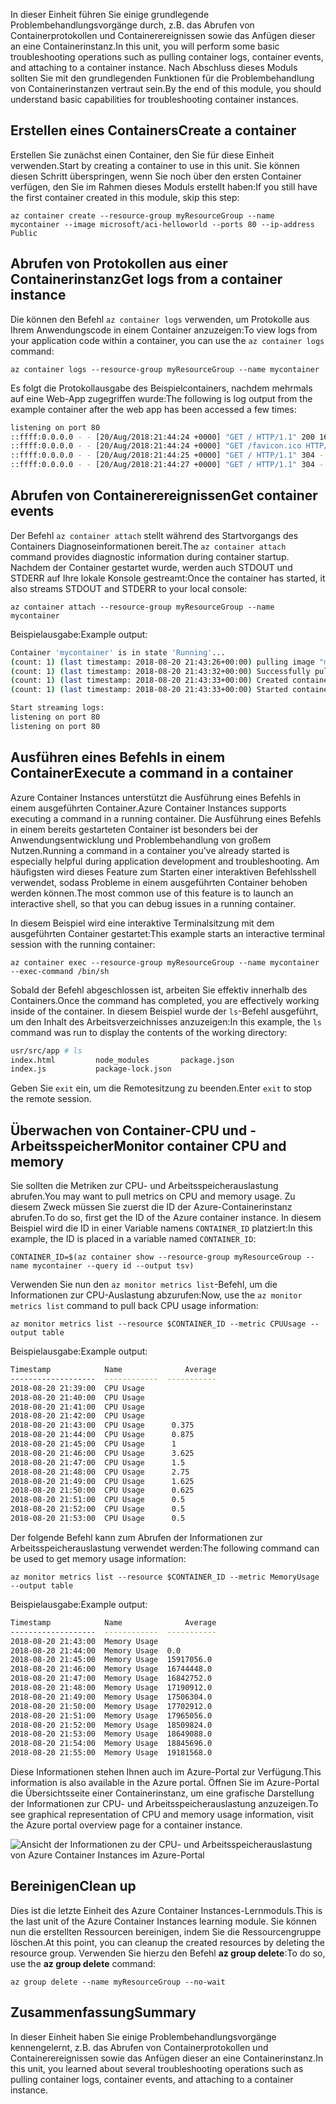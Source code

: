 <span data-ttu-id="42a93-101">In dieser Einheit führen Sie einige grundlegende Problembehandlungsvorgänge durch, z.B. das Abrufen von Containerprotokollen und Containerereignissen sowie das Anfügen dieser an eine Containerinstanz.</span><span class="sxs-lookup"><span data-stu-id="42a93-101">In this unit, you will perform some basic troubleshooting operations such as pulling container logs, container events, and attaching to a container instance.</span></span> <span data-ttu-id="42a93-102">Nach Abschluss dieses Moduls sollten Sie mit den grundlegenden Funktionen für die Problembehandlung von Containerinstanzen vertraut sein.</span><span class="sxs-lookup"><span data-stu-id="42a93-102">By the end of this module, you should understand basic capabilities for troubleshooting container instances.</span></span>

## <a name="create-a-container"></a><span data-ttu-id="42a93-103">Erstellen eines Containers</span><span class="sxs-lookup"><span data-stu-id="42a93-103">Create a container</span></span>

<span data-ttu-id="42a93-104">Erstellen Sie zunächst einen Container, den Sie für diese Einheit verwenden.</span><span class="sxs-lookup"><span data-stu-id="42a93-104">Start by creating a container to use in this unit.</span></span> <span data-ttu-id="42a93-105">Sie können diesen Schritt überspringen, wenn Sie noch über den ersten Container verfügen, den Sie im Rahmen dieses Moduls erstellt haben:</span><span class="sxs-lookup"><span data-stu-id="42a93-105">If you still have the first container created in this module, skip this step:</span></span>

```azurecli
az container create --resource-group myResourceGroup --name mycontainer --image microsoft/aci-helloworld --ports 80 --ip-address Public
```

## <a name="get-logs-from-a-container-instance"></a><span data-ttu-id="42a93-106">Abrufen von Protokollen aus einer Containerinstanz</span><span class="sxs-lookup"><span data-stu-id="42a93-106">Get logs from a container instance</span></span>

<span data-ttu-id="42a93-107">Die können den Befehl `az container logs` verwenden, um Protokolle aus Ihrem Anwendungscode in einem Container anzuzeigen:</span><span class="sxs-lookup"><span data-stu-id="42a93-107">To view logs from your application code within a container, you can use the `az container logs` command:</span></span>

```azazurecli
az container logs --resource-group myResourceGroup --name mycontainer
```

<span data-ttu-id="42a93-108">Es folgt die Protokollausgabe des Beispielcontainers, nachdem mehrmals auf eine Web-App zugegriffen wurde:</span><span class="sxs-lookup"><span data-stu-id="42a93-108">The following is log output from the example container after the web app has been accessed a few times:</span></span>

```bash
listening on port 80
::ffff:0.0.0.0 - - [20/Aug/2018:21:44:24 +0000] "GET / HTTP/1.1" 200 1663 "-" "Mozilla/5.0 (Macintosh; Intel Mac OS X 10_13_6) AppleWebKit/537.36 (KHTML, like Gecko) Chrome/68.0.3440.106 Safari/537.36"
::ffff:0.0.0.0 - - [20/Aug/2018:21:44:24 +0000] "GET /favicon.ico HTTP/1.1" 404 150 "http://23.101.136.193/" "Mozilla/5.0 (Macintosh; Intel Mac OS X 10_13_6) AppleWebKit/537.36 (KHTML, like Gecko) Chrome/68.0.3440.106 Safari/537.36"
::ffff:0.0.0.0 - - [20/Aug/2018:21:44:25 +0000] "GET / HTTP/1.1" 304 - "-" "Mozilla/5.0 (Macintosh; Intel Mac OS X 10_13_6) AppleWebKit/537.36 (KHTML, like Gecko) Chrome/68.0.3440.106 Safari/537.36"
::ffff:0.0.0.0 - - [20/Aug/2018:21:44:27 +0000] "GET / HTTP/1.1" 304 - "-" "Mozilla/5.0 (Macintosh; Intel Mac OS X 10_13_6) AppleWebKit/537.36 (KHTML, like Gecko) Chrome/68.0.3440.106 Safari/537.36"
```

## <a name="get-container-events"></a><span data-ttu-id="42a93-109">Abrufen von Containerereignissen</span><span class="sxs-lookup"><span data-stu-id="42a93-109">Get container events</span></span>

<span data-ttu-id="42a93-110">Der Befehl `az container attach` stellt während des Startvorgangs des Containers Diagnoseinformationen bereit.</span><span class="sxs-lookup"><span data-stu-id="42a93-110">The `az container attach` command provides diagnostic information during container startup.</span></span> <span data-ttu-id="42a93-111">Nachdem der Container gestartet wurde, werden auch STDOUT und STDERR auf Ihre lokale Konsole gestreamt:</span><span class="sxs-lookup"><span data-stu-id="42a93-111">Once the container has started, it also streams STDOUT and STDERR to your local console:</span></span>

```azazurecli
az container attach --resource-group myResourceGroup --name mycontainer
```

<span data-ttu-id="42a93-112">Beispielausgabe:</span><span class="sxs-lookup"><span data-stu-id="42a93-112">Example output:</span></span>


```bash
Container 'mycontainer' is in state 'Running'...
(count: 1) (last timestamp: 2018-08-20 21:43:26+00:00) pulling image "microsoft/aci-helloworld"
(count: 1) (last timestamp: 2018-08-20 21:43:32+00:00) Successfully pulled image "microsoft/aci-helloworld"
(count: 1) (last timestamp: 2018-08-20 21:43:33+00:00) Created container
(count: 1) (last timestamp: 2018-08-20 21:43:33+00:00) Started container

Start streaming logs:
listening on port 80
listening on port 80
```

## <a name="execute-a-command-in-a-container"></a><span data-ttu-id="42a93-113">Ausführen eines Befehls in einem Container</span><span class="sxs-lookup"><span data-stu-id="42a93-113">Execute a command in a container</span></span>

<span data-ttu-id="42a93-114">Azure Container Instances unterstützt die Ausführung eines Befehls in einem ausgeführten Container.</span><span class="sxs-lookup"><span data-stu-id="42a93-114">Azure Container Instances supports executing a command in a running container.</span></span> <span data-ttu-id="42a93-115">Die Ausführung eines Befehls in einem bereits gestarteten Container ist besonders bei der Anwendungsentwicklung und Problembehandlung von großem Nutzen.</span><span class="sxs-lookup"><span data-stu-id="42a93-115">Running a command in a container you've already started is especially helpful during application development and troubleshooting.</span></span> <span data-ttu-id="42a93-116">Am häufigsten wird dieses Feature zum Starten einer interaktiven Befehlsshell verwendet, sodass Probleme in einem ausgeführten Container behoben werden können.</span><span class="sxs-lookup"><span data-stu-id="42a93-116">The most common use of this feature is to launch an interactive shell, so that you can debug issues in a running container.</span></span>

<span data-ttu-id="42a93-117">In diesem Beispiel wird eine interaktive Terminalsitzung mit dem ausgeführten Container gestartet:</span><span class="sxs-lookup"><span data-stu-id="42a93-117">This example starts an interactive terminal session with the running container:</span></span>

```azurecli
az container exec --resource-group myResourceGroup --name mycontainer --exec-command /bin/sh
```

<span data-ttu-id="42a93-118">Sobald der Befehl abgeschlossen ist, arbeiten Sie effektiv innerhalb des Containers.</span><span class="sxs-lookup"><span data-stu-id="42a93-118">Once the command has completed, you are effectively working inside of the container.</span></span> <span data-ttu-id="42a93-119">In diesem Beispiel wurde der `ls`-Befehl ausgeführt, um den Inhalt des Arbeitsverzeichnisses anzuzeigen:</span><span class="sxs-lookup"><span data-stu-id="42a93-119">In this example, the `ls` command was run to display the contents of the working directory:</span></span>

```bash
usr/src/app # ls
index.html         node_modules       package.json
index.js           package-lock.json
```

<span data-ttu-id="42a93-120">Geben Sie `exit` ein, um die Remotesitzung zu beenden.</span><span class="sxs-lookup"><span data-stu-id="42a93-120">Enter `exit` to stop the remote session.</span></span>

## <a name="monitor-container-cpu-and-memory"></a><span data-ttu-id="42a93-121">Überwachen von Container-CPU und -Arbeitsspeicher</span><span class="sxs-lookup"><span data-stu-id="42a93-121">Monitor container CPU and memory</span></span>

<span data-ttu-id="42a93-122">Sie sollten die Metriken zur CPU- und Arbeitsspeicherauslastung abrufen.</span><span class="sxs-lookup"><span data-stu-id="42a93-122">You may want to pull metrics on CPU and memory usage.</span></span> <span data-ttu-id="42a93-123">Zu diesem Zweck müssen Sie zuerst die ID der Azure-Containerinstanz abrufen.</span><span class="sxs-lookup"><span data-stu-id="42a93-123">To do so, first get the ID of the Azure container instance.</span></span> <span data-ttu-id="42a93-124">In diesem Beispiel wird die ID in einer Variable namens `CONTAINER_ID` platziert:</span><span class="sxs-lookup"><span data-stu-id="42a93-124">In this example, the ID is placed in a variable named `CONTAINER_ID`:</span></span>

```azurecli
CONTAINER_ID=$(az container show --resource-group myResourceGroup --name mycontainer --query id --output tsv)
```

<span data-ttu-id="42a93-125">Verwenden Sie nun den `az monitor metrics list`-Befehl, um die Informationen zur CPU-Auslastung abzurufen:</span><span class="sxs-lookup"><span data-stu-id="42a93-125">Now, use the `az monitor metrics list` command to pull back CPU usage information:</span></span>

```azurecli
az monitor metrics list --resource $CONTAINER_ID --metric CPUUsage --output table
```

<span data-ttu-id="42a93-126">Beispielausgabe:</span><span class="sxs-lookup"><span data-stu-id="42a93-126">Example output:</span></span>

```bash
Timestamp            Name              Average
-------------------  ------------  -----------
2018-08-20 21:39:00  CPU Usage
2018-08-20 21:40:00  CPU Usage
2018-08-20 21:41:00  CPU Usage
2018-08-20 21:42:00  CPU Usage
2018-08-20 21:43:00  CPU Usage      0.375
2018-08-20 21:44:00  CPU Usage      0.875
2018-08-20 21:45:00  CPU Usage      1
2018-08-20 21:46:00  CPU Usage      3.625
2018-08-20 21:47:00  CPU Usage      1.5
2018-08-20 21:48:00  CPU Usage      2.75
2018-08-20 21:49:00  CPU Usage      1.625
2018-08-20 21:50:00  CPU Usage      0.625
2018-08-20 21:51:00  CPU Usage      0.5
2018-08-20 21:52:00  CPU Usage      0.5
2018-08-20 21:53:00  CPU Usage      0.5
```

<span data-ttu-id="42a93-127">Der folgende Befehl kann zum Abrufen der Informationen zur Arbeitsspeicherauslastung verwendet werden:</span><span class="sxs-lookup"><span data-stu-id="42a93-127">The following command can be used to get memory usage information:</span></span>

```azurecli
az monitor metrics list --resource $CONTAINER_ID --metric MemoryUsage --output table
```

<span data-ttu-id="42a93-128">Beispielausgabe:</span><span class="sxs-lookup"><span data-stu-id="42a93-128">Example output:</span></span>

```bash
Timestamp            Name              Average
-------------------  ------------  -----------
2018-08-20 21:43:00  Memory Usage
2018-08-20 21:44:00  Memory Usage  0.0
2018-08-20 21:45:00  Memory Usage  15917056.0
2018-08-20 21:46:00  Memory Usage  16744448.0
2018-08-20 21:47:00  Memory Usage  16842752.0
2018-08-20 21:48:00  Memory Usage  17190912.0
2018-08-20 21:49:00  Memory Usage  17506304.0
2018-08-20 21:50:00  Memory Usage  17702912.0
2018-08-20 21:51:00  Memory Usage  17965056.0
2018-08-20 21:52:00  Memory Usage  18509824.0
2018-08-20 21:53:00  Memory Usage  18649088.0
2018-08-20 21:54:00  Memory Usage  18845696.0
2018-08-20 21:55:00  Memory Usage  19181568.0
```

<span data-ttu-id="42a93-129">Diese Informationen stehen Ihnen auch im Azure-Portal zur Verfügung.</span><span class="sxs-lookup"><span data-stu-id="42a93-129">This information is also available in the Azure portal.</span></span> <span data-ttu-id="42a93-130">Öffnen Sie im Azure-Portal die Übersichtsseite einer Containerinstanz, um eine grafische Darstellung der Informationen zur CPU- und Arbeitsspeicherauslastung anzuzeigen.</span><span class="sxs-lookup"><span data-stu-id="42a93-130">To see graphical representation of CPU and memory usage information, visit the Azure portal overview page for a container instance.</span></span>

![Ansicht der Informationen zu der CPU- und Arbeitsspeicherauslastung von Azure Container Instances im Azure-Portal](../media-draft/cpu-memory.png)

## <a name="clean-up"></a><span data-ttu-id="42a93-132">Bereinigen</span><span class="sxs-lookup"><span data-stu-id="42a93-132">Clean up</span></span>
<!---TODO: Update for sandbox?--->

<span data-ttu-id="42a93-133">Dies ist die letzte Einheit des Azure Container Instances-Lernmoduls.</span><span class="sxs-lookup"><span data-stu-id="42a93-133">This is the last unit of the Azure Container Instances learning module.</span></span> <span data-ttu-id="42a93-134">Sie können nun die erstellten Ressourcen bereinigen, indem Sie die Ressourcengruppe löschen.</span><span class="sxs-lookup"><span data-stu-id="42a93-134">At this point, you can cleanup the created resources by deleting the resource group.</span></span> <span data-ttu-id="42a93-135">Verwenden Sie hierzu den Befehl **az group delete**:</span><span class="sxs-lookup"><span data-stu-id="42a93-135">To do so, use the **az group delete** command:</span></span>

```azurecli
az group delete --name myResourceGroup --no-wait
```

## <a name="summary"></a><span data-ttu-id="42a93-136">Zusammenfassung</span><span class="sxs-lookup"><span data-stu-id="42a93-136">Summary</span></span>

<span data-ttu-id="42a93-137">In dieser Einheit haben Sie einige Problembehandlungsvorgänge kennengelernt, z.B. das Abrufen von Containerprotokollen und Containerereignissen sowie das Anfügen dieser an eine Containerinstanz.</span><span class="sxs-lookup"><span data-stu-id="42a93-137">In this unit, you learned about several troubleshooting operations such as pulling container logs, container events, and attaching to a container instance.</span></span>